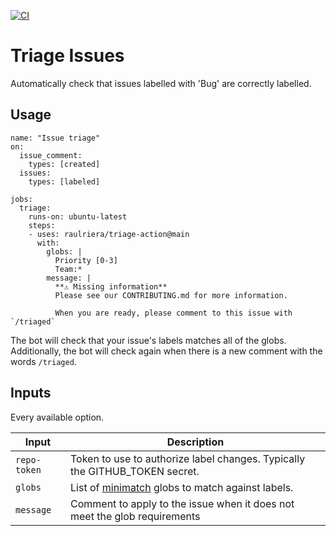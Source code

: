 [![CI](https://github.com/raulriera/triage-action/actions/workflows/ci.yml/badge.svg)](https://github.com/raulriera/triage-action/actions/workflows/ci.yml)

# Triage Issues

Automatically check that issues labelled with 'Bug' are correctly labelled.

## Usage

```
name: "Issue triage"
on:
  issue_comment:
    types: [created]
  issues:
    types: [labeled]

jobs:
  triage:
    runs-on: ubuntu-latest
    steps:
    - uses: raulriera/triage-action@main
      with:
        globs: |
          Priority [0-3]
          Team:*
        message: |
          **⚠️ Missing information**
          Please see our CONTRIBUTING.md for more information.
          
          When you are ready, please comment to this issue with `/triaged`
```

The bot will check that your issue's labels matches all of the globs. Additionally, the bot will check again when there is a new comment with the words `/triaged`.

## Inputs

Every available option.

| Input | Description |
| - | - |
| `repo-token` | Token to use to authorize label changes. Typically the GITHUB_TOKEN secret. |
| `globs` | List of [minimatch](https://github.com/isaacs/minimatch) globs to match against labels. |
| `message` | Comment to apply to the issue when it does not meet the glob requirements |
